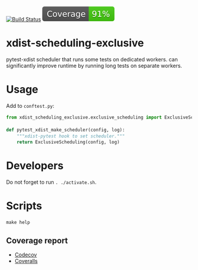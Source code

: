 [![Build Status](https://github.com/andgineer/xdist-scheduling-exclusive/workflows/CI/badge.svg)](https://github.com/andgineer/xdist-scheduling-exclusive/actions)
[![Coverage](https://raw.githubusercontent.com/andgineer/xdist-scheduling-exclusive/python-coverage-comment-action-data/badge.svg)](https://htmlpreview.github.io/?https://github.com/andgineer/xdist-scheduling-exclusive/blob/python-coverage-comment-action-data/htmlcov/index.html)
# xdist-scheduling-exclusive

pytest-xdist scheduler that runs some tests on dedicated workers. can significantly improve runtime by running long tests on separate workers.

# Usage

Add to `conftest.py`:

```python
from xdist_scheduling_exclusive.exclusive_scheduling import ExclusiveScheduling

def pytest_xdist_make_scheduler(config, log):
    """xdist-pytest hook to set scheduler."""
    return ExclusiveScheduling(config, log)
```

# Developers

Do not forget to run `. ./activate.sh`.

# Scripts
    make help

## Coverage report
* [Codecov](https://app.codecov.io/gh/andgineer/xdist-scheduling-exclusive/tree/main/src%2Fxdist_scheduling_exclusive)
* [Coveralls](https://coveralls.io/github/andgineer/xdist-scheduling-exclusive)

